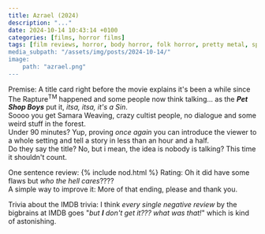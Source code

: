 ```yaml
---
title: Azrael (2024)
description: "..."
date: 2024-10-14 10:43:14 +0100
categories: [films, horror films]
tags: [film reviews, horror, body horror, folk horror, pretty metal, spooktober 2024, they don't say the title]
media_subpath: "/assets/img/posts/2024-10-14/"
image:
    path: "azrael.png"
---
```

<span class="reviewsection">Premise:</span> A title card right before the movie explains it's been a while since The Rapture<sup>TM</sup> happened and some people now think talking... as the ***Pet Shop Boys*** put it, *itsa, itsa, it's a Sin*.<br/>Soooo you get Samara Weaving, crazy cultist people, no dialogue and some weird stuff in the forest.<br/>
<span class="reviewsection">Under 90 minutes?</span> Yup, proving *once again* you can introduce the viewer to a whole setting and tell a story in less than an hour and a half.<br/>
<span class="reviewsection">Do they say the title?</span> No, but i mean, the idea is nobody is talking? This time it shouldn't count.

<span class="reviewsection">One sentence review:</span> {% include nod.html %}
<span class="reviewsection">Rating:</span> Oh it did have some flaws but *who the hell cares*????<br/>
<span class="reviewsection">A simple way to improve it:</span> More of that ending, please and thank you.

<span class="reviewsection">Trivia about the IMDB trivia:</span> I think *every single negative review* by the bigbrains at IMDB goes "*but __I__ don't get it??? what was that!*" which is kind of astonishing.